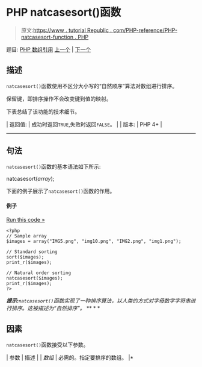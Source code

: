 # PHP natcasesort()函数

> 原文:[https://www . tutorial Republic . com/PHP-reference/PHP-natcasesort-function . PHP](https://www.tutorialrepublic.com/php-reference/php-natcasesort-function.php)

题目: [PHP 数组引用](php-array-functions.php) [上一个](php-list-function.php) | [下一个](php-natsort-function.php)

## 描述

`natcasesort()`函数使用不区分大小写的“自然顺序”算法对数组进行排序。

保留键，即排序操作不会改变键到值的映射。

下表总结了该功能的技术细节。

| 返回值: | 成功时返回`TRUE`,失败时返回`FALSE`。 |
| 版本: | PHP 4+ |

* * *

## 句法

`natcasesort()`函数的基本语法如下所示:

natcasesort(*array*);

下面的例子展示了`natcasesort()`函数的作用。

#### 例子

[Run this code »](../codelab.php?topic=php&file=sort-an-array-using-case-insensitive-natural-order-algorithm "Run this code to view the output")

```
<?php
// Sample array
$images = array("IMG5.png", "img10.png", "IMG2.png", "img1.png");

// Standard sorting
sort($images);
print_r($images);

// Natural order sorting
natcasesort($images);
print_r($images);
?>
```

 ***提示:**`natcasesort()`函数实现了一种排序算法，以人类的方式对字母数字字符串进行排序。这被描述为“自然排序”。*  ** * *

## 因素

`natcasesort()`函数接受以下参数。

| 参数 | 描述 |
| *数组* | 必需的。指定要排序的数组。 |*